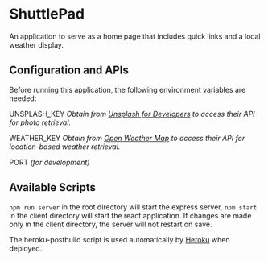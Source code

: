 # ShuttlePad
An application to serve as a home page that includes quick links and a local weather display.

## Configuration and APIs

Before running this application, the following environment variables are needed:  

UNSPLASH_KEY *Obtain from [Unsplash for Developers](https://unsplash.com/developers) to access their API for photo retrieval.*  

WEATHER_KEY *Obtain from [Open Weather Map](https://openweathermap.org/api) to access their API for location-based weather retrieval.*  

PORT *(for development)*  


## Available Scripts

`npm run server` in the root directory will start the express server.
`npm start` in the client directory will start the react application. If changes are made only in the client directory, the server will not restart on save.

The heroku-postbuild script is used automatically by [Heroku](https://.heroku.com/) when deployed.

